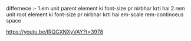 differnece :-
 1.em unit parent element ki font-size pr nirbhar krti hai
 2.rem unit root element ki font-size pr nirbhar krti hai 
 em-scale
 rem-continoeus space

 https://youtu.be/IRQGXNXyVAY?t=3978